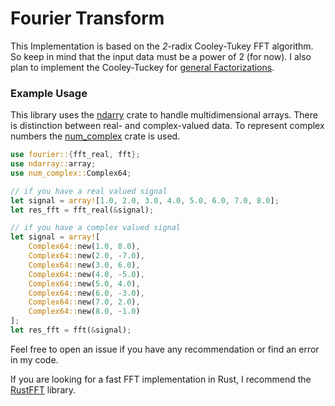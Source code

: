 # Fourier Transform 

This Implementation is based on the _2_-radix Cooley-Tukey FFT algorithm. So keep in mind that the input data must be a power of 2 (for now).
I also plan to implement the Cooley-Tuckey for [general Factorizations](https://numericalrecipes.wordpress.com/2009/05/29/the-cooley-tukey-fft-algorithm-for-general-factorizations/).

### Example Usage

This library uses the [ndarry](https://github.com/rust-ndarray/ndarray) crate to handle multidimensional arrays. There is distinction between real- and complex-valued data. To represent complex numbers the [num_complex](https://crates.io/crates/num_complex) crate is used. 

```rust
use fourier::{fft_real, fft};
use ndarray::array;
use num_complex::Complex64;

// if you have a real valued signal
let signal = array![1.0, 2.0, 3.0, 4.0, 5.0, 6.0, 7.0, 8.0];
let res_fft = fft_real(&signal);

// if you have a complex valued signal
let signal = array![
    Complex64::new(1.0, 8.0),
    Complex64::new(2.0, -7.0),
    Complex64::new(3.0, 6.0),
    Complex64::new(4.0, -5.0),
    Complex64::new(5.0, 4.0),
    Complex64::new(6.0, -3.0),
    Complex64::new(7.0, 2.0),
    Complex64::new(8.0, -1.0)
];
let res_fft = fft(&signal);
```

Feel free to open an issue if you have any recommendation or find an error in my code.

If you are looking for a fast FFT implementation in Rust, I recommend the [RustFFT](https://github.com/ejmahler/RustFFT) library.